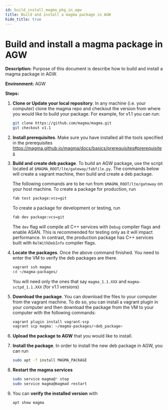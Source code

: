 ```yaml
---
id: build_install_magma_pkg_in_agw
title: Build and install a magma package in AGW
hide_title: true
---
```

# Build and install a magma package in AGW

**Description:** Purpose of this document is describe how to build and install a magma package in AGW.

**Environment:** AGW

**Steps:**

1. **Clone or Update  your local repository**. In any machine (i.e. your computer) clone the magma repo  and checkout the version from where you would like to build your package. For example, for v1.1 you can run:

    ```bash
    git clone https://github.com/magma/magma.git
    git checkout v1.1
    ```

2. **Install prerequisites**. Make sure you have installed all the tools specified in the prerequisites <https://magma.github.io/magma/docs/basics/prerequisites#prerequisites>

3. **Build and create deb package**.
    To build an AGW package, use the script located at `$MAGMA_ROOT/lte/gateway/fabfile.py`. The commands below will create a vagrant machine, then build and create a deb package.

    The following commands are to be run from `$MAGMA_ROOT/lte/gateway` on your host machine.
    To create a package for production, run

    ```bash
    fab test package:vcs=git
    ```

    To create a package for development or testing, run

    ```bash
    fab dev package:vcs=git
    ```

    The `dev` flag will compile all C++ services with `Debug` compiler flags and enable ASAN. This is recommended for testing only as it will impact performance. In contrast, the production package has C++ services built with `RelWithDebInfo` compiler flags.

4. **Locate the packages**. Once the above command finished. You need to enter the VM to verify the deb packages are there.

    ```bash
    vagrant ssh magma
    cd ~/magma-packages/
    ```

    You will need only the ones that say `magma_1.1.XXX` and `magma-sctpd_1.1.XXX` (for v1.1 versions)

5. **Download the package**. You can download the files to your computer from the vagrant machine. To do so, you can install a vagrant plugin in your computer and then download the package from the VM to your computer with the following commands:

    ```bash
    vagrant plugin install vagrant-scp
    vagrant scp magma: ~/magma-packages/<deb_package>
    ```

6. **Upload the package to AGW** that you would like to install.

7. **Install the package**. In order to install the new deb package in AGW, you can run

    ```bash
    sudo apt -f install MAGMA_PACKAGE
    ```

8. **Restart the magma services**

    ```bash
    sudo service magma@* stop
    sudo service magma@magmad restart
    ```

9. You can **verify the installed version** with

    ```bash
    apt show magma
    ```
